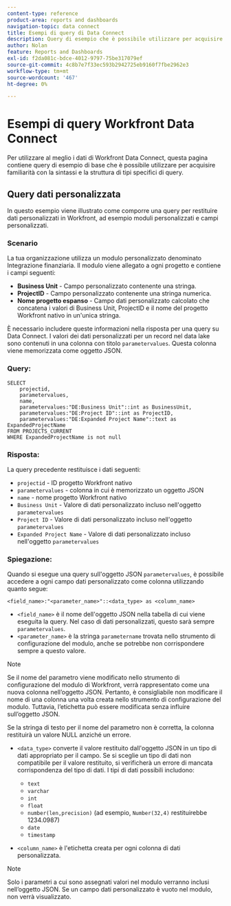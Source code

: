 ```yaml
---
content-type: reference
product-area: reports and dashboards
navigation-topic: data connect
title: Esempi di query di Data Connect
description: Query di esempio che è possibile utilizzare per acquisire familiarità con la sintassi e la struttura di tipi specifici di query.
author: Nolan
feature: Reports and Dashboards
exl-id: f2da081c-bdce-4012-9797-75be317079ef
source-git-commit: 4c8b7e7f33ec593b2942725eb9160f7fbe2962e3
workflow-type: tm+mt
source-wordcount: '467'
ht-degree: 0%

---
```


# Esempi di query Workfront Data Connect

Per utilizzare al meglio i dati di Workfront Data Connect, questa pagina contiene query di esempio di base che è possibile utilizzare per acquisire familiarità con la sintassi e la struttura di tipi specifici di query.

## Query dati personalizzata

In questo esempio viene illustrato come comporre una query per restituire dati personalizzati in Workfront, ad esempio moduli personalizzati e campi personalizzati.

### Scenario

La tua organizzazione utilizza un modulo personalizzato denominato Integrazione finanziaria. Il modulo viene allegato a ogni progetto e contiene i campi seguenti:

* **Business Unit** - Campo personalizzato contenente una stringa.
* **ProjectID** - Campo personalizzato contenente una stringa numerica.
* **Nome progetto espanso** - Campo dati personalizzato calcolato che concatena i valori di Business Unit, ProjectID e il nome del progetto Workfront nativo in un&#39;unica stringa.

È necessario includere queste informazioni nella risposta per una query su Data Connect. I valori dei dati personalizzati per un record nel data lake sono contenuti in una colonna con titolo `parametervalues`. Questa colonna viene memorizzata come oggetto JSON.

### Query:

```
SELECT
    projectid,
    parametervalues,
    name,
    parametervalues:"DE:Business Unit"::int as BusinessUnit,
    parametervalues:"DE:Project ID"::int as ProjectID,
    parametervalues:"DE:Expanded Project Name"::text as ExpandedProjectName
FROM PROJECTS_CURRENT
WHERE ExpandedProjectName is not null
```

### Risposta:

La query precedente restituisce i dati seguenti:

* `projectid` - ID progetto Workfront nativo
* `parametervalues` - colonna in cui è memorizzato un oggetto JSON
* `name` - nome progetto Workfront nativo
* `Business Unit` - Valore di dati personalizzato incluso nell&#39;oggetto `parametervalues`
* `Project ID` - Valore di dati personalizzato incluso nell&#39;oggetto `parametervalues`
* `Expanded Project Name` - Valore di dati personalizzato incluso nell&#39;oggetto `parametervalues`

### Spiegazione:

Quando si esegue una query sull&#39;oggetto JSON `parametervalues`, è possibile accedere a ogni campo dati personalizzato come colonna utilizzando quanto segue:

`<field_name>:"<parameter_name>"::<data_type> as <column_name>`

* `<field_name>` è il nome dell&#39;oggetto JSON nella tabella di cui viene eseguita la query. Nel caso di dati personalizzati, questo sarà sempre `parametervalues`.
* `<parameter_name>` è la stringa `parametername` trovata nello strumento di configurazione del modulo, anche se potrebbe non corrispondere sempre a questo valore.

>[!NOTE]
>
>Se il nome del parametro viene modificato nello strumento di configurazione del modulo di Workfront, verrà rappresentato come una nuova colonna nell’oggetto JSON. Pertanto, è consigliabile non modificare il nome di una colonna una volta creata nello strumento di configurazione del modulo. Tuttavia, l’etichetta può essere modificata senza influire sull’oggetto JSON.
>
>Se la stringa di testo per il nome del parametro non è corretta, la colonna restituirà un valore NULL anziché un errore.

* `<data_type>` converte il valore restituito dall&#39;oggetto JSON in un tipo di dati appropriato per il campo. Se si sceglie un tipo di dati non compatibile per il valore restituito, si verificherà un errore di mancata corrispondenza del tipo di dati. I tipi di dati possibili includono:

   * `text`
   * `varchar`
   * `int`
   * `float`
   * `number(len,precision)` (ad esempio, `Number(32,4)` restituirebbe 1234.0987)
   * `date`
   * `timestamp`

* `<column_name>` è l&#39;etichetta creata per ogni colonna di dati personalizzata.

>[!NOTE]
>
>Solo i parametri a cui sono assegnati valori nel modulo verranno inclusi nell’oggetto JSON. Se un campo dati personalizzato è vuoto nel modulo, non verrà visualizzato.

<!--## Task query 

Join the project and (assignedTo) users tables into a simple task list.



## Hours query

Join owner (users), hour type, and portfolio tables to provide a sum of hours by user and portfolio for the current year.



## Document approvals query

Measure the cycle time and average number of review cycles per asset.-->
